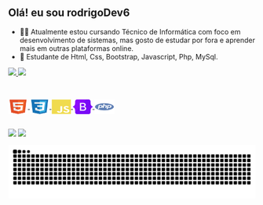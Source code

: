 ## Olá! eu sou rodrigoDev6

- :man_student: Atualmente estou cursando Técnico de Informática com foco em desenvolvimento de sistemas, mas gosto de estudar por fora e aprender mais em outras plataformas online.
- 🌱 Estudante de Html, Css, Bootstrap, Javascript, Php, MySql.

<div>
  <a href="https://github.com/rodrigoDev6">
  <img height="170em"  src="https://github-readme-stats.vercel.app/api?username=rodrigoDev6&show_icons=true&theme=cobalt&include_all_commits=true&count_private=true"/>
  <img height="170em"  src="https://github-readme-stats.vercel.app/api/top-langs/?username=rodrigoDev6&layout=compact&langs_count=7&theme=cobalt"/>
</div>

##
  
<div style="display: inline_block"><br>
      
  <img align="center" alt="Rodrigo-HTML" height="30" width="40" src="https://raw.githubusercontent.com/devicons/devicon/master/icons/html5/html5-original.svg">
  
  <img align="center" alt="Rodrigo-CSS" height="30" width="40" src="https://raw.githubusercontent.com/devicons/devicon/master/icons/css3/css3-original.svg">
  
  <img align="center" alt="Radrigo-Js" height="30" width="40" src="https://raw.githubusercontent.com/devicons/devicon/master/icons/javascript/javascript-plain.svg">
  
  <img align="center" alt="Radrigo-php" height="30" width="40" src="https://github.com/devicons/devicon/blob/master/icons/bootstrap/bootstrap-original.svg">
  
  <img align="center" alt="Radrigo-php" height="30" width="40" src="https://github.com/devicons/devicon/blob/master/icons/php/php-plain.svg">
  
  
</div>
  
##
  
<div> 
  <a href="https://www.linkedin.com/in/rodrigo-lima1" target="_blank"><img src="https://img.shields.io/badge/-LinkedIn-%230077B5?style=for-the-badge&logo=linkedin&logoColor=white" target="_blank"></a>
  <a href="mailto:rodrigolima.alves21@gmail.com" target="_blank"><img src="https://img.shields.io/badge/Gmail-D14836?style=for-the-badge&logo=gmail&logoColor=white" target="_blank"></a> 
 
  ![Snake animation](https://github.com/rodrigoDev6/rodrigoDev6/blob/output/github-contribution-grid-snake.svg)
  
</div>
